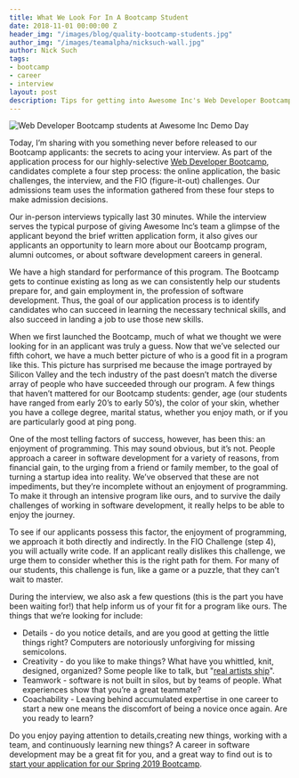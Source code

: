 ```yaml
---
title: What We Look For In A Bootcamp Student
date: 2018-11-01 00:00:00 Z
header_img: "/images/blog/quality-bootcamp-students.jpg"
author_img: "/images/teamalpha/nicksuch-wall.jpg"
author: Nick Such
tags:
- bootcamp
- career
- interview
layout: post
description: Tips for getting into Awesome Inc's Web Developer Bootcamp
---
```


![Web Developer Bootcamp students at Awesome Inc Demo Day](/images/blog/quality-bootcamp-students.jpg)

Today, I’m sharing with you something never before released to our Bootcamp applicants: the secrets to acing your interview. As part of the application process for our highly-selective [Web Developer Bootcamp](/bootcamp/), candidates complete a four step process: the online application, the basic challenges, the interview, and the FIO (figure-it-out) challenges. Our admissions team uses the information gathered from these four steps to make admission decisions.

<!--more-->

Our in-person interviews typically last 30 minutes. While the interview serves the typical purpose of giving Awesome Inc’s team a glimpse of the applicant beyond the brief written application form, it also gives our applicants an opportunity to learn more about our Bootcamp program, alumni outcomes, or about software development careers in general.

We have a high standard for performance of this program. The Bootcamp gets to continue existing as long as we can consistently help our students prepare for, and gain employment in, the profession of software development. Thus, the goal of our application process is to identify candidates who can succeed in learning the necessary technical skills, and also succeed in landing a job to use those new skills.

When we first launched the Bootcamp, much of what we thought we were looking for in an applicant was truly a guess. Now that we’ve selected our fifth cohort, we have a much better picture of who is a good fit in a program like this. This picture has surprised me because the image portrayed by Silicon Valley and the tech industry of the past doesn’t match the diverse array of people who have succeeded through our program. A few things that haven’t mattered for our Bootcamp students: gender, age (our students have ranged from early 20’s to early 50’s), the color of your skin, whether you have a college degree, marital status, whether you enjoy math, or if you are particularly good at ping pong.

One of the most telling factors of success, however, has been this: an enjoyment of programming. This may sound obvious, but it’s not. People approach a career in software development for a variety of reasons, from financial gain, to the urging from a friend or family member, to the goal of turning a startup idea into reality. We’ve observed that these are not impediments, but they’re incomplete without an enjoyment of programming. To make it through an intensive program like ours, and to survive the daily challenges of working in software development, it really helps to be able to enjoy the journey.

To see if our applicants possess this factor, the enjoyment of programming, we approach it both directly and indirectly. In the FIO Challenge (step 4), you will actually write code. If an applicant really dislikes this challenge, we urge them to consider whether this is the right path for them. For many of our students, this challenge is fun, like a game or a puzzle, that they can’t wait to master.

During the interview, we also ask a few questions (this is the part you have been waiting for!) that help inform us of your fit for a program like ours. The things that we’re looking for include:

* Details - do you notice details, and are you good at getting the little things right? Computers are notoriously unforgiving for missing semicolons.
* Creativity - do you like to make things? What have you whittled, knit, designed, organized? Some people like to talk, but "[real artists ship](https://www.folklore.org/StoryView.py?story=Real_Artists_Ship.txt)".
* Teamwork - software is not built in silos, but by teams of people. What experiences show that you’re a great teammate?
* Coachability - Leaving behind accumulated expertise in one career to start a new one means the discomfort of being a novice once again. Are you ready to learn?

Do you enjoy paying attention to details,creating new things, working with a team, and continuously learning new things? A career in software development may be a great fit for you, and a great way to find out is to [start your application for our Spring 2019 Bootcamp](/applications/bootcamp/).
